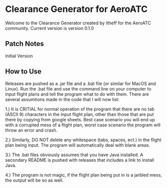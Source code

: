 # Clearance Generator for AeroATC

Welcome to the Clearance Generator created by Itheff for the AeroATC community.
Current version is version 0.1.0

## Patch Notes

Initial Version

## How to Use

Releases are pushed as a .jar file and a .bat file (or similar for MacOS and Linux).
Run the .bat file and use the command line on your computer to input flight plans
and tell the program what to do with them. There are several assumtions made in the
code that I will now list:

1.) It is CRITIAL for normal operation of the program that there are no tab (ASCII 9)
characters in the input flight plan, other than those that are put there by copying
from google sheets. Best case scenario you will end up with a corrupted mess of a
flight plan, worst case scenario the program will throw an error and crash.

2.) Similarly, DO NOT delete any whitespace (tabs, spaces, ect.) in the flight plan
being input. The program will automatically deal with blank areas.

3.) The .bat files obviously assumes that you have Java installed. A secondary README is
pushed with releases that includes a link to install Java.

4.) The program is not magic, if the flight plan being put in is a jarbled mess,
the output will be so as well.
